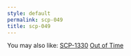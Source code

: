 ```yaml
---
style: default
permalink: scp-049
title: scp-049
---
```

You may also like:
[SCP-1330](http://scp-wiki.net/scp-1330)
[Out of Time](http://scp-wiki.net/clock-is-ticking)